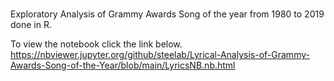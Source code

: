 # 

Exploratory Analysis of Grammy Awards Song of the year from 1980 to 2019 done in R.

To view the notebook click the link below. 
https://nbviewer.jupyter.org/github/steelab/Lyrical-Analysis-of-Grammy-Awards-Song-of-the-Year/blob/main/LyricsNB.nb.html



